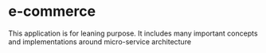 # e-commerce
This application is for leaning purpose. It includes many important concepts and implementations around micro-service architecture

